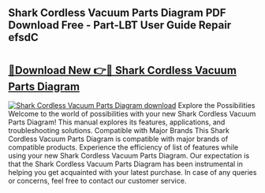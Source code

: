 ## Shark Cordless Vacuum Parts Diagram PDF Download Free - Part-LBT User Guide Repair efsdC

# <h2><a href="http://dftd2k.blite.top/?on=Shark+Cordless+Vacuum+Parts+Diagram">🔗Download New 👉🔴 Shark Cordless Vacuum Parts Diagram</a></h2>

[![Shark Cordless Vacuum Parts Diagram download](https://i.imgur.com/lujVjoI.png)](http://dftd2k.blite.top/?on=Shark+Cordless+Vacuum+Parts+Diagram)
Explore the Possibilities Welcome to the world of possibilities with your new Shark Cordless Vacuum Parts Diagram! This manual explores its features, applications, and troubleshooting solutions. Compatible with Major Brands This Shark Cordless Vacuum Parts Diagram is compatible with major brands of compatible products. Experience the efficiency of list of features while using your new Shark Cordless Vacuum Parts Diagram. Our expectation is that the Shark Cordless Vacuum Parts Diagram has been instrumental in helping you get acquainted with your latest purchase. In case of any queries or concerns, feel free to contact our customer service.
